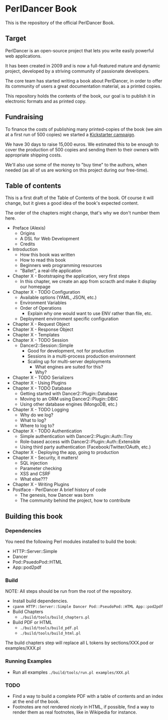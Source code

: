 # PerlDancer Book

This is the repository of the official PerlDancer Book.

## Target

PerlDancer is an open-source project that lets you write easily powerful web
applications.

It has been created in 2009 and is now a full-featured mature and dynamic
project, developed by a striving community of passionate developers.

The core team has started writing a book about PerlDancer, in order to offer its
community of users a great documentation material, as a printed copies.

This repository holds the contents of the book, our goal is to publish it in
electronic formats and as printed copy.

## Fundraising 

To finance the costs of publishing many printed-copies of the book (we aim at a
first run of 500 copies) we started a [Kickstarter campaign](https://www.kickstarter.com/projects/1856511822/perldancer-book).

We have 30 days to raise 15,000 euros. We estimated this to be enough to cover
the production of 500 copies and sending them to their owners with appropriate
shipping costs.

We'll also use some of the money to "buy time" to the authors, when needed (as all
of us are working on this project during our free-time).

## Table of contents

This is a first draft of the Table of Contents of the book. Of course it will
change, but it gives a good idea of the book's expected content.

The order of the chapters might change, that's why we don't number them here.

  * Preface (Alexis)
    * Origins
    * A DSL for Web Development
    * Credits
  * Introduction 
    * How this book was written
    * How to read this book
    * Beginners web programming resources
    * "Ballet", a real-life application
  * Chapter X - Bootstraping the application, very first steps
    * In this chapter, we create an app from scracth and make it display our homepage
  * Chapter X - TODO Configuration
    * Available options (YAML, JSON, etc.)
    * Environment Variables
    * Order of Operations
      * Explain why one would want to use ENV rather than file, etc.
    * Deployment environment specific configuration
  * Chapter X - Request Object
  * Chapter X - Response Object
  * Chapter X - Templates
  * Chapter X - TODO Session  
    * Dancer2::Session::Simple
      * Good for development, not for production
      * Sessions in a multi-process production environment
      * Scaling up for multi-server deployments 
        * What engines are suited for this?
        * Why?
  * Chapter X - TODO Serializers
  * Chapter X - Using Plugins
  * Chapter X - TODO Database
    * Getting started with Dancer2::Plugin::Database
    * Moving to an ORM using Dancer2::Plugin::DBIC
    * Using other database engines (MongoDB, etc.)
  * Chapter X - TODO Logging 
    * Why do we log?
    * What to log?
    * Where to log to?
  * Chapter X - TODO Authentication
    * Simple authentication with Dancer2::Plugin::Auth::Tiny
    * Role-based access with Dancer2::Plugin::Auth::Extensible
    * Using third party authentication (Facebook/Twitter/OAuth, etc.)
  * Chapter X - Deploying the app, going to production
  * Chapter X - Security, it matters!
    * SQL injection
    * Parameter checking
    * XSS and CSRF
    * What else???
  * Chapter X - Writing Plugins
  * Postface - PerlDancer A brief history of code
    * The genesis, how Dancer was born
    * The community behind the project, how to contribute

## Building this book

### Dependencies

You need the following Perl modules installed to build the book:

  * HTTP::Server::Simple
  * Dancer
  * Pod::PsuedoPod::HTML
  * App::pod2pdf 


### Build

NOTE: All steps should be run from the root of the repository.

* Install build dependencies.
 * `cpanm HTTP::Server::Simple Dancer Pod::PseudoPod::HTML App::pod2pdf` 
* Build Chapters
  * `./build/tools/build_chapters.pl`
* Build PDF or HTML
  * `./build/tools/build_pdf.pl` 
  * `./build/tools/build_html.pl`
  
The build chapters step  will replace all L<XXX> tokens by sections/XXX.pod 
or examples/XXX.pl

### Running Examples

* Run all examples
 `./build/tools/run.pl examples/XXX.pl`


### TODO

  * Find a way to build a complete PDF with a table of contents and an index at the end of the book.
  * Footnotes are not rendered nicely in HTML, if possible, find a way to render them as real footnotes, like in Wikipedia for instance.


